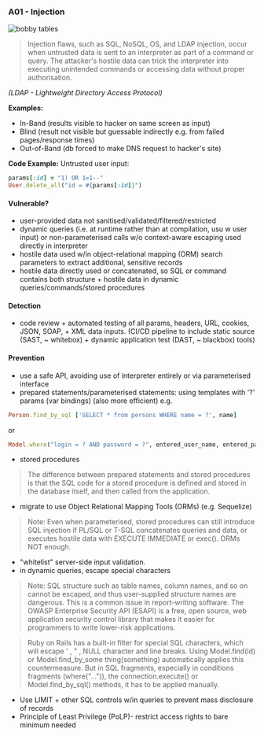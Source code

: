 ### A01 - Injection

![bobby tables](https://imgs.xkcd.com/comics/exploits_of_a_mom.png)

>Injection flaws, such as SQL, NoSQL, OS, and LDAP injection, occur when untrusted data is sent to an interpreter as part of a command or query. The attacker's hostile data can trick the interpreter into executing unintended commands or accessing data without proper authorisation.

*(LDAP - Lightweight Directory Access Protocol)*

**Examples:**
- In-Band (results visible to hacker on same screen as input)
- Blind (result not visible but guessable indirectly e.g. from failed pages/response times)
- Out-of-Band (db forced to make DNS request to hacker's site)

**Code Example:**
Untrusted user input:
```ruby
params[:id] = "1) OR 1=1--"
User.delete_all("id = #{params[:id]}")
```

#### Vulnerable?
- user-provided data not sanitised/validated/filtered/restricted
- dynamic queries (i.e. at runtime rather than at compilation, usu w user input) or non-parameterised calls w/o context-aware escaping used directly in interpreter
- hostile data used w/in object-relational mapping (ORM) search parameters to extract additional, sensitive records
- hostile data directly used or concatenated, so SQL or command contains both structure + hostile data in dynamic queries/commands/stored procedures

#### Detection
- code review + automated testing of all params, headers, URL, cookies, JSON, SOAP, + XML data inputs. (CI/CD pipeline to include static source (SAST, ~ whitebox) + dynamic application test (DAST, ~ blackbox) tools)

#### Prevention
- use a safe API, avoiding use of interpreter entirely or via parameterised interface
- prepared statements/parameterised statements: using templates with '?' params (var bindings) (also more efficient)
e.g.
```ruby
Person.find_by_sql ['SELECT * from persons WHERE name = ?', name]
```
or
```ruby
Model.where("login = ? AND password = ?", entered_user_name, entered_password).first
```
- stored procedures
>The difference between prepared statements and stored procedures is that the SQL code for a stored procedure is defined and stored in the database itself, and then called from the application.

- migrate to use Object Relational Mapping Tools (ORMs) (e.g. Sequelize)
>Note: Even when parameterised, stored procedures can still introduce SQL injection if PL/SQL or T-SQL concatenates queries and data, or executes hostile data with EXECUTE IMMEDIATE or exec(). ORMs NOT enough.

- "whitelist" server-side input validation.
- in dynamic queries, escape special characters
>Note: SQL structure such as table names, column names, and so on cannot be escaped, and thus user-supplied structure names are dangerous. This is a common issue in report-writing software.
>The OWASP Enterprise Security API (ESAPI) is a free, open source, web application security control library that makes it easier for programmers to write lower-risk applications.

>Ruby on Rails has a built-in filter for special SQL characters, which will escape ' , " , NULL character and line breaks. Using Model.find(id) or Model.find_by_some thing(something) automatically applies this countermeasure. But in SQL fragments, especially in conditions fragments (where("...")), the connection.execute() or Model.find_by_sql() methods, it has to be applied manually.

- Use LIMIT + other SQL controls w/in queries to prevent mass disclosure of records
- Principle of Least Privilege (PoLP)- restrict access rights to bare minimum needed
